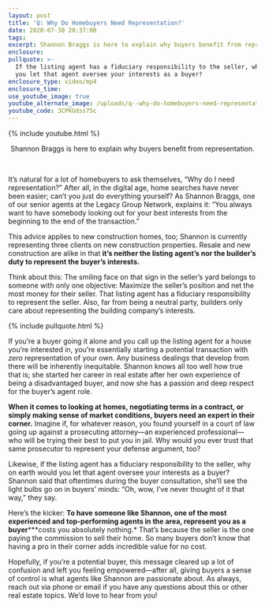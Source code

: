```yaml
---
layout: post
title: 'Q: Why Do Homebuyers Need Representation?'
date: 2020-07-30 20:37:00
tags:
excerpt: Shannon Braggs is here to explain why buyers benefit from representation.
enclosure:
pullquote: >-
  If the listing agent has a fiduciary responsibility to the seller, why would
  you let that agent oversee your interests as a buyer?
enclosure_type: video/mp4
enclosure_time:
use_youtube_image: true
youtube_alternate_image: /uploads/q--why-do-homebuyers-need-representation-yt.jpg
youtube_code: 3CPKGdss75c
---
```


{% include youtube.html %}

<center>Shannon Braggs is here to explain why buyers benefit from representation.</center>

&nbsp;

It’s natural for a lot of homebuyers to ask themselves, “Why do I need representation?” After all, in the digital age, home searches have never been easier; can’t you just do everything yourself? As Shannon Braggs, one of our senior agents at the Legacy Group Network, explains it: “You always want to have somebody looking out for your best interests from the beginning to the end of the transaction.”&nbsp;

This advice applies to new construction homes, too; Shannon is currently representing three clients on new construction properties. Resale and new construction are alike in that **it’s neither the listing agent’s nor the builder’s duty to represent the buyer’s interests.&nbsp;**

Think about this: The smiling face on that sign in the seller’s yard belongs to someone with only one objective: Maximize the seller’s position and net the most money for their seller. That listing agent has a fiduciary responsibility to represent the seller. Also, far from being a neutral party, builders only care about representing the building company’s interests.&nbsp;&nbsp;

{% include pullquote.html %}

If you’re a buyer going it alone and you call up the listing agent for a house you’re interested in, you’re essentially starting a potential transaction with *zero* representation of your own. Any business dealings that develop from there will be inherently inequitable. Shannon knows all too well how true that is; she started her career in real estate after her own experience of being a disadvantaged buyer, and now she has a passion and deep respect for the buyer’s agent role.&nbsp;

**When it comes to looking at homes, negotiating terms in a contract, or simply making sense of market conditions, buyers need an expert in their corner.** Imagine if, for whatever reason, you found yourself in a court of law going up against a prosecuting attorney—an experienced professional—who will be trying their best to put you in jail. Why would you ever trust that same prosecutor to represent your defense argument, too?

Likewise, if the listing agent has a fiduciary responsibility to the seller, why on earth would you let that agent oversee your interests as a buyer? Shannon said that oftentimes during the buyer consultation, she’ll see the light bulbs go on in buyers’ minds: “Oh, wow, I’ve never thought of it that way,” they say.&nbsp;

Here’s the kicker: **To have someone like Shannon, one of the most experienced and top-performing agents in the area, represent you as a buyer***\*\*costs you absolutely nothing.* That’s because the seller is the one paying the commission to sell their home. So many buyers don’t know that having a pro in their corner adds incredible value for no cost.&nbsp;

Hopefully, if you’re a potential buyer, this message cleared up a lot of confusion and left you feeling empowered—after all, giving buyers a sense of control is what agents like Shannon are passionate about. As always, reach out via phone or email if you have any questions about this or other real estate topics. We’d love to hear from you\!&nbsp;